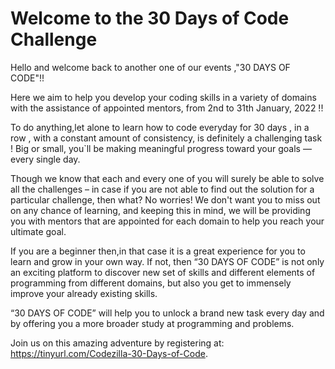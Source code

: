 # Welcome to the 30 Days of Code Challenge
Hello and welcome back to another one of our events ,"30 DAYS OF CODE"!!

Here we aim to help you develop your coding skills in a variety of domains with the assistance of appointed  mentors, from 2nd to 31th January, 2022 !!

To do anything,let alone to learn how to code everyday for 30 days , in a row , with a constant amount of consistency, is definitely a challenging task ! Big or small, you`ll be making meaningful progress toward your goals — every single day.

Though we know that each and every one of you  will surely be able to solve all the challenges – in case if you are not able to find out the solution for a particular challenge, then what? No worries! We don't want you to miss out on any chance of learning, and keeping this in mind, we will be providing you with mentors that are appointed for each domain to help you reach your ultimate goal. 

If you are a beginner then,in that case it is a great experience for you to learn and grow in your own way. If not, then “30 DAYS OF CODE” is not only an exciting platform to discover new set of skills and different elements of programming from different domains, but also you get to immensely improve your already existing skills.

“30 DAYS OF CODE” will help you to unlock a brand new task every day and by offering you a more broader study at programming and problems.

Join us on this amazing adventure by registering at:  https://tinyurl.com/Codezilla-30-Days-of-Code.
